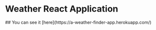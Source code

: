 <h1>Weather React Application</h1>
## You can see it [here](https://a-weather-finder-app.herokuapp.com/)
